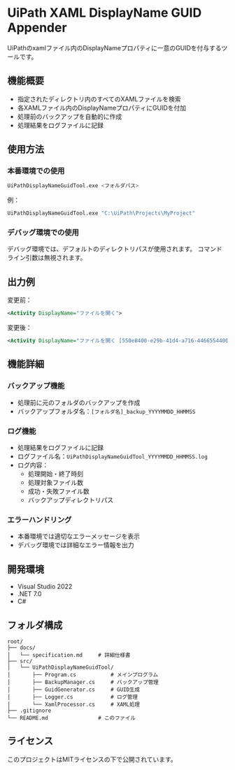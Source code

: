 # UiPath XAML DisplayName GUID Appender

UiPathのxamlファイル内のDisplayNameプロパティに一意のGUIDを付与するツールです。

## 機能概要

- 指定されたディレクトリ内のすべてのXAMLファイルを検索
- 各XAMLファイル内のDisplayNameプロパティにGUIDを付加
- 処理前のバックアップを自動的に作成
- 処理結果をログファイルに記録

## 使用方法

### 本番環境での使用

```bash
UiPathDisplayNameGuidTool.exe <フォルダパス>
```

例：
```bash
UiPathDisplayNameGuidTool.exe "C:\UiPath\Projects\MyProject"
```

### デバッグ環境での使用

デバッグ環境では、デフォルトのディレクトリパスが使用されます。
コマンドライン引数は無視されます。

## 出力例

変更前：
```xml
<Activity DisplayName="ファイルを開く">
```

変更後：
```xml
<Activity DisplayName="ファイルを開く [550e8400-e29b-41d4-a716-446655440000]">
```

## 機能詳細

### バックアップ機能
- 処理前に元のフォルダのバックアップを作成
- バックアップフォルダ名：`[フォルダ名]_backup_YYYYMMDD_HHMMSS`

### ログ機能
- 処理結果をログファイルに記録
- ログファイル名：`UiPathDisplayNameGuidTool_YYYYMMDD_HHMMSS.log`
- ログ内容：
  - 処理開始・終了時刻
  - 処理対象ファイル数
  - 成功・失敗ファイル数
  - バックアップディレクトリパス

### エラーハンドリング
- 本番環境では適切なエラーメッセージを表示
- デバッグ環境では詳細なエラー情報を出力

## 開発環境

- Visual Studio 2022
- .NET 7.0
- C#

## フォルダ構成

```
root/
├── docs/
│   └── specification.md     # 詳細仕様書
├── src/
│   └── UiPathDisplayNameGuidTool/
│       ├── Program.cs           # メインプログラム
│       ├── BackupManager.cs     # バックアップ管理
│       ├── GuidGenerator.cs     # GUID生成
│       ├── Logger.cs            # ログ管理
│       └── XamlProcessor.cs     # XAML処理
├── .gitignore
└── README.md                # このファイル

```

## ライセンス

このプロジェクトはMITライセンスの下で公開されています。 